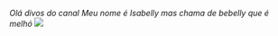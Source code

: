 *Olá divos do canal*
_Meu nome é Isabelly mas chama de bebelly que é melhó_
![](https://media1.tenor.com/m/syqk8AK7JAsAAAAd/muito-feliz-palmeiras.gif)
